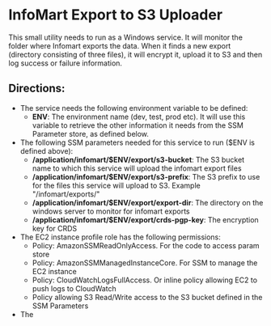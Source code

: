 # InfoMart Export to S3 Uploader
This small utility needs to run as a Windows service. 
It will monitor the folder where Infomart exports the data. When it finds
a new export (directory consisting of three files), it will encrypt it, 
upload it to S3 and then log success or failure information.
<br/>
## Directions:
* The service needs the following environment variable to be defined:
    * **ENV**: The environment name (dev, test, prod etc). It will use this variable to retrieve the other information it needs from the SSM Parameter store, as defined below.
* The following SSM parameters needed for this service to run ($ENV is defined above):
    * **/application/infomart/$ENV/export/s3-bucket**: The S3 bucket name to which this service will upload the infomart export files
    * **/application/infomart/$ENV/export/s3-prefix**: The S3 prefix to use for the files this service will upload to S3. Example "/infomart/exports/"
    * **/application/infomart/$ENV/export/export-dir**: The directory on the windows server to monitor for infomart exports
    * **/application/infomart/$ENV/export/crds-pgp-key**: The encryption key for CRDS
* The EC2 instance profile role has the following permissions:
    * Policy: AmazonSSMReadOnlyAccess. For the code to access param store
    * Policy: AmazonSSMManagedInstanceCore. For SSM to manage the EC2 instance
    * Policy: CloudWatchLogsFullAccess. Or inline policy allowing EC2 to push logs to CloudWatch
    * Policy allowing S3 Read/Write access to the S3 bucket defined in the SSM Parameters
* The 